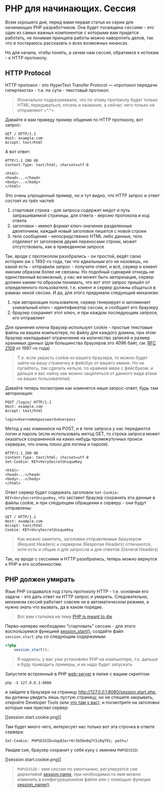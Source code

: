 # PHP для начинающих. Сессия
Всем хорошего дня, перед вами первая статья из серии для начинающих PHP разработчиков.
Она будет посвящена сессиям - это один из самых важных компонентов с которыми вам придется работать, 
не понимая принципа работы можно наворотить делов, так что я постараюсь рассказать о всех возможных нюансах.

Но для начала, чтобы понять, а зачем нам сессия, обратимся к истокам - к HTTP протоколу.

## HTTP Protocol
HTTP протокол - это HyperText Transfer Protocol — «протокол передачи гипертекста» - т.е. по сути - текстовый протокол.

> Изначально подразумевали, что по этому протоколу будет только HTML передаваться, отсель и название, а сейчас чего
> только не отправляют =^.^=

Давайте я вам приведу пример общения по HTTP протоколу, вот запрос:

```
GET / HTTP/1.1
Host: example.com
Accept: text/html

```

А вот ответ:
```
HTTP/1.1 200 OK
Content-Type: text/html; charset=utf-8

<html>
<head>...</head>
<body>...</body>
</html>
```

Это очень упрощенный пример, но и тут видно, что HTTP запрос и ответ состоят из трёх частей:

1. стартовая строка - для запроса содержит медот и путь запрашиваемой страницы, для ответа - версию протокола и код ответа 
2. заголовки - имеют формат ключ-значение разделенные двоеточием, каждый новый заголовок пишется с новой строки
3. тело сообщения - непосредственно HTML либо данные, тело отделяют от заголовков двумя переносами строки, может отсутствовать, как в приведенном запросе

Так, вроде с протоколом разобрались - он простой, ведёт свою историю аж с 1992-го года, так что идеальным его не назовешь, 
но какой есть - отправили запрос - получите ответ, и всё, сервер и клиент никоим образом более не связаны. Но подобный 
сценарий отнюдь не единственный возможный, у нас же может быть авторизация, сервер должен каким-то образом понимать, 
что вот этот запрос пришёл от определенного пользователя, т.е. клиент и сервер должны общаться в рамках некой сессии.
И да, для этого придумали следующий механизм:

1. при авторизации пользователя, сервер генерирует и запоминает уникальный ключ - идентификатор сессии, и сообщает его браузеру
2. браузер сохраняет этот ключ, и при каждом последующем запросе, его отправляет

Для хранения ключа браузер использует cookie - простые текстовые файлы на вашем компьютере, по файлу для каждого домена,
при этом браузер накладывает ограничение на количество записей и размер хранимых данных (для большинства браузеров это
4096 байт, см. [RFC 2109](http://www.ietf.org/rfc/rfc2109.txt) от 1997-го года) 

> Т.е. если украсть cookie из вашего браузера, то можно будет зайти на вашу страничку в фейсбук от вашего имени. 
> Но не пугайтесь, так сделать нельзя, по крайней мере с фейсбуком, и дальше я вас найчу как можно защититься от данного
> вида атаки на ваших пользователей.

Давайте теперь посмотрим как изменятся наши запрос-ответ, будь там авторизация:

```
POST /login/ HTTP/1.1
Host: example.com
Accept: text/html

login=Username&password=Userpass
```

Метод у нас изменился на POST, и в теле запроса у нас передаются логин и пароль (если использовать метод GET, то строка 
запроса может оказаться сохраненной на каких нибудь промежуточных прокси серверах, что очень плохо для логина и пароля).


```
HTTP/1.1 200 OK
Content-Type: text/html; charset=utf-8
Set-Cookie: KEY=VerySecretUniqueKey

<html>
<head>...</head>
<body>...</body>
</html>
```

Ответ сервер будет содержать заголовок `Set-Cookie: KEY=VerySecretUniqueKey`, что заставит браузер сохранить эти данные
в файлы cookie, и при следующем обращении к серверу - они будут отправлены:


```
GET / HTTP/1.1
Host: example.com
Accept: text/html
Cookie: KEY=VerySecretUniqueKey

```

> Как можно заметить, заголовки отправляемые браузером (Request Headers) и сервером (Response Headers) отличаются,
> хотя есть и общие и для запросов и для ответов (General Headers)

Так, ну вроде с сессиями и HTTP разобрались, теперь можно вернутся к PHP и его особенностям.

## PHP должен умирать

Язык PHP создавался под стать протоколу HTTP - т.е. основная его задача - это дать ответ на HTTP запрос и умереть.
Следовательно, механизм сессий работает совсем не в автоматическом режиме, а нужно знать что вызвать, да в каком порядке.

> Вот вам статейка на тему [PHP is meant to die](http://software-gunslinger.tumblr.com/post/47131406821/php-is-meant-to-die)

Перво-наперво необходимо "стартовать" сессию - для этого воспользуемся функцией 
[session_start()](http://php.net/manual/en/function.session-start.php), создайте файл `session.start.php` со следующим содержимым:

```php
<?php
    session_start();
```

> Я надеюсь, у вас уже установлен PHP на компьютере, т.к. дальше я буду приводить примеры, и их надо будет запускать

Запустите встроенный в PHP [web-server](http://php.net/manual/en/features.commandline.webserver.php) в папке с вашим скриптом:

```
php -S 127.0.0.1:8080
```

и зайдите в браузере на страницу http://127.0.0.1:8080/session.start.php, вы должны увидеть лишь пустую страницу, но не спешите
закрывать, откройте Developer Tools (или [что там у вас](https://en.wikipedia.org/wiki/Web_development_tools#Web_developer_tools_support)),
и посмотрите на заголовки которые нам прислал сервер:

[[session.start.cookie.png]]

Там будет много чего, интересует нас только вот эта строчка в ответе сервера:

```
Set-Cookie: PHPSESSID=dap83arr6r3b56e0q7t5i0qf91; path=/
```

Увидев сие, браузер сохранит у себя куку с именем `PHPSESSID`:

[[session.start.cookie.png]]

> `PHPSESSID` - имя сессии по умолчанию, регулируется сие директивой [session.name](http://php.net/manual/en/session.configuration.php#ini.session.name),
> при необходимости имя можно изменить в конфигурационном файле или с помощью функции [session_name()](http://php.net/manual/en/function.session-name.php)





